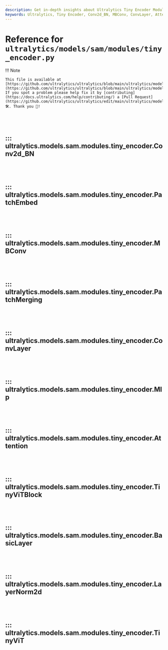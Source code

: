 ```yaml
---
description: Get in-depth insights about Ultralytics Tiny Encoder Modules such as Conv2d_BN, MBConv, ConvLayer, Attention, BasicLayer, and TinyViT. Improve your understanding of machine learning model components.
keywords: Ultralytics, Tiny Encoder, Conv2d_BN, MBConv, ConvLayer, Attention, BasicLayer, TinyViT, Machine learning modules, Ultralytics models
---
```


# Reference for `ultralytics/models/sam/modules/tiny_encoder.py`

!!! Note

    This file is available at [https://github.com/ultralytics/ultralytics/blob/main/ultralytics/models/sam/modules/tiny_encoder.py](https://github.com/ultralytics/ultralytics/blob/main/ultralytics/models/sam/modules/tiny_encoder.py). If you spot a problem please help fix it by [contributing](https://docs.ultralytics.com/help/contributing/) a [Pull Request](https://github.com/ultralytics/ultralytics/edit/main/ultralytics/models/sam/modules/tiny_encoder.py) 🛠️. Thank you 🙏!

<br><br>

## ::: ultralytics.models.sam.modules.tiny_encoder.Conv2d_BN

<br><br>

## ::: ultralytics.models.sam.modules.tiny_encoder.PatchEmbed

<br><br>

## ::: ultralytics.models.sam.modules.tiny_encoder.MBConv

<br><br>

## ::: ultralytics.models.sam.modules.tiny_encoder.PatchMerging

<br><br>

## ::: ultralytics.models.sam.modules.tiny_encoder.ConvLayer

<br><br>

## ::: ultralytics.models.sam.modules.tiny_encoder.Mlp

<br><br>

## ::: ultralytics.models.sam.modules.tiny_encoder.Attention

<br><br>

## ::: ultralytics.models.sam.modules.tiny_encoder.TinyViTBlock

<br><br>

## ::: ultralytics.models.sam.modules.tiny_encoder.BasicLayer

<br><br>

## ::: ultralytics.models.sam.modules.tiny_encoder.LayerNorm2d

<br><br>

## ::: ultralytics.models.sam.modules.tiny_encoder.TinyViT

<br><br>
